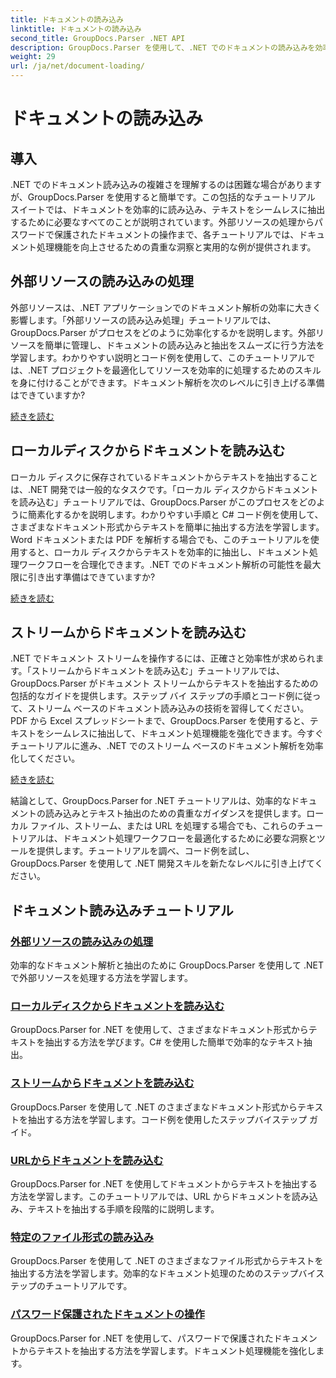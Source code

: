 ```yaml
---
title: ドキュメントの読み込み
linktitle: ドキュメントの読み込み
second_title: GroupDocs.Parser .NET API
description: GroupDocs.Parser を使用して、.NET でのドキュメントの読み込みを効率的に処理します。ローカル ディスク、ストリーム、URL などからテキストを抽出する方法を学習します。
weight: 29
url: /ja/net/document-loading/
---
```


# ドキュメントの読み込み

## 導入

.NET でのドキュメント読み込みの複雑さを理解するのは困難な場合がありますが、GroupDocs.Parser を使用すると簡単です。この包括的なチュートリアル スイートでは、ドキュメントを効率的に読み込み、テキストをシームレスに抽出するために必要なすべてのことが説明されています。外部リソースの処理からパスワードで保護されたドキュメントの操作まで、各チュートリアルでは、ドキュメント処理機能を向上させるための貴重な洞察と実用的な例が提供されます。

## 外部リソースの読み込みの処理

外部リソースは、.NET アプリケーションでのドキュメント解析の効率に大きく影響します。「外部リソースの読み込み処理」チュートリアルでは、GroupDocs.Parser がプロセスをどのように効率化するかを説明します。外部リソースを簡単に管理し、ドキュメントの読み込みと抽出をスムーズに行う方法を学習します。わかりやすい説明とコード例を使用して、このチュートリアルでは、.NET プロジェクトを最適化してリソースを効率的に処理するためのスキルを身に付けることができます。ドキュメント解析を次のレベルに引き上げる準備はできていますか?

[続きを読む](./handling-loading-of-external-resources/)

## ローカルディスクからドキュメントを読み込む

ローカル ディスクに保存されているドキュメントからテキストを抽出することは、.NET 開発では一般的なタスクです。「ローカル ディスクからドキュメントを読み込む」チュートリアルでは、GroupDocs.Parser がこのプロセスをどのように簡素化するかを説明します。わかりやすい手順と C# コード例を使用して、さまざまなドキュメント形式からテキストを簡単に抽出する方法を学習します。Word ドキュメントまたは PDF を解析する場合でも、このチュートリアルを使用すると、ローカル ディスクからテキストを効率的に抽出し、ドキュメント処理ワークフローを合理化できます。.NET でのドキュメント解析の可能性を最大限に引き出す準備はできていますか?

[続きを読む](./load-document-from-local-disk/)

## ストリームからドキュメントを読み込む

.NET でドキュメント ストリームを操作するには、正確さと効率性が求められます。「ストリームからドキュメントを読み込む」チュートリアルでは、GroupDocs.Parser がドキュメント ストリームからテキストを抽出するための包括的なガイドを提供します。ステップ バイ ステップの手順とコード例に従って、ストリーム ベースのドキュメント読み込みの技術を習得してください。PDF から Excel スプレッドシートまで、GroupDocs.Parser を使用すると、テキストをシームレスに抽出して、ドキュメント処理機能を強化できます。今すぐチュートリアルに進み、.NET でのストリーム ベースのドキュメント解析を効率化してください。

[続きを読む](./load-document-from-stream/)

結論として、GroupDocs.Parser for .NET チュートリアルは、効率的なドキュメントの読み込みとテキスト抽出のための貴重なガイダンスを提供します。ローカル ファイル、ストリーム、または URL を処理する場合でも、これらのチュートリアルは、ドキュメント処理ワークフローを最適化するために必要な洞察とツールを提供します。チュートリアルを調べ、コード例を試し、GroupDocs.Parser を使用して .NET 開発スキルを新たなレベルに引き上げてください。

## ドキュメント読み込みチュートリアル
### [外部リソースの読み込みの処理](./handling-loading-of-external-resources/)
効率的なドキュメント解析と抽出のために GroupDocs.Parser を使用して .NET で外部リソースを処理する方法を学習します。
### [ローカルディスクからドキュメントを読み込む](./load-document-from-local-disk/)
GroupDocs.Parser for .NET を使用して、さまざまなドキュメント形式からテキストを抽出する方法を学びます。C# を使用した簡単で効率的なテキスト抽出。
### [ストリームからドキュメントを読み込む](./load-document-from-stream/)
GroupDocs.Parser を使用して .NET のさまざまなドキュメント形式からテキストを抽出する方法を学習します。コード例を使用したステップバイステップ ガイド。
### [URLからドキュメントを読み込む](./load-document-from-url/)
GroupDocs.Parser for .NET を使用してドキュメントからテキストを抽出する方法を学習します。このチュートリアルでは、URL からドキュメントを読み込み、テキストを抽出する手順を段階的に説明します。
### [特定のファイル形式の読み込み](./loading-specific-file-formats/)
GroupDocs.Parser を使用して .NET のさまざまなファイル形式からテキストを抽出する方法を学習します。効率的なドキュメント処理のためのステップバイステップのチュートリアルです。
### [パスワード保護されたドキュメントの操作](./working-with-password-protected-documents/)
GroupDocs.Parser for .NET を使用して、パスワードで保護されたドキュメントからテキストを抽出する方法を学習します。ドキュメント処理機能を強化します。